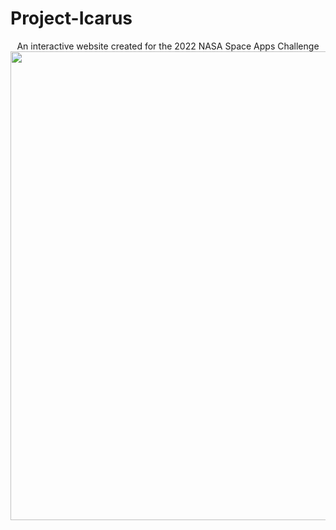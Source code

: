 # Project-Icarus
<p align="center">
  An interactive website created for the 2022 NASA Space Apps Challenge
  <img src="ProjectIcarusHeader.png" width="750" />
</p>
